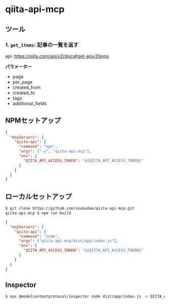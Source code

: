 # qiita-api-mcp

## ツール

### 1. `get_items`: 記事の一覧を返す

api: https://qiita.com/api/v2/docs#get-apiv2items

**パラメーター**

  - page
  - per_page
  - created_from
  - created_to
  - tags
  - additional_fields

## NPMセットアップ

```json
{
  "mcpServers": {
    "qiita-api": {
      "command": "npx",
      "args": ["-y", "qiita-api-mcp"],
      "env": {
        "QIITA_API_ACCESS_TOKEN": "${QIITA_API_ACCESS_TOKEN}"
      }
    }
  }
}
```

## ローカルセットアップ

```bash
$ git clone https://github.com/soukadao/qiita-api-mcp.git
qiita-api-mcp $ npm run build
```

```json
{
  "mcpServers": {
    "qiita-api": {
      "command": "node",
      "args": ["qiita-api-mcp/dist/app/index.js"],
      "env": {
        "QIITA_API_ACCESS_TOKEN": "${QIITA_API_ACCESS_TOKEN}"
      }
    }
  }
}
```

## Inspector

```bash
$ npx @modelcontextprotocol/inspector node dist/app/index.js -e QIITA_API_ACCESS_TOKEN=xxxxxxxxxxxxxxxxxx
```